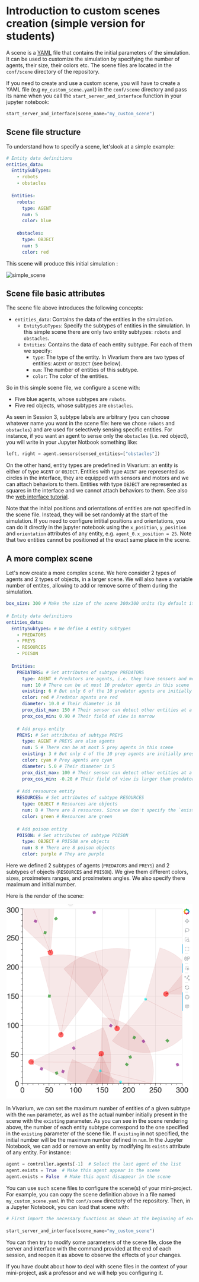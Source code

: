 # Introduction to custom scenes creation (simple version for students)

A scene is a [YAML](https://fr.wikipedia.org/wiki/YAML) file that contains the initial parameters of the simulation. It can be used to customize the simulation by specifying the number of agents, their size, their colors etc. The scene files are located in the `conf/scene` directory of the repository.

If you need to create and use a custom scene, you will have to create a YAML file (e.g ```my_custom_scene.yaml```) in the `conf/scene` directory and pass its name when you call the `start_server_and_interface` function in your jupyter notebook:

```python
start_server_and_interface(scene_name="my_custom_scene")
```

## Scene file structure

To understand how to specify a scene, let'slook at a simple example: 

```yaml
# Entity data definitions
entities_data:
  EntitySubTypes:
    - robots
    - obstacles

  Entities:
    robots:
      type: AGENT
      num: 5
      color: blue
      
    obstacles:
      type: OBJECT
      num: 5
      color: red
```

This scene will produce this initial simulation :

![simple_scene](../../images/simple_scene.png "Simple Scene")

## Scene file basic attributes

The scene file above introduces the following concepts:

- `entities_data`: Contains the data of the entities in the simulation.
    - `EntitySubTypes`: Specify the subtypes of entities in the simulation. In this simple scene there are only two entity subtypes: `robots` and `obstacles`.
    - `Entities`: Contains the data of each entity subtype. For each of them we specify: 
        - `type`: The type of the entity. In Vivarium there are two types of entities: `AGENT` or `OBJECT` (see below). 
        - `num`: The number of entities of this subtype.
        - `color`: The color of the entities.

So in this simple scene file, we configure a scene with:

- Five blue agents, whose subtypes are `robots`.
- Five red objects, whose subtypes are `obstacles`.

As seen in Session 3, subtype labels are arbitrary (you can choose whatever name you want in the scene file: here we chose `robots` and `obstacles`) and are used for selectively sensing specific entities. For instance, if you want an agent to sense only the `obstacles` (i.e. red object), you will write in your Jupyter Notbook something like:

```python
left, right = agent.sensors(sensed_entities=["obstacles"])
```

 On the other hand, entity types are predefined in Vivarium: an entity is either of type `AGENT` or `OBJECT`. Entities with type `AGENT` are represented as circles in the interface, they are equipped with sensors and motors and we can attach behaviors to them. Entities with type `OBJECT` are represented as squares in the interface and we cannot attach behaviors to them. See also the [web interface tutorial](https://github.com/flowersteam/vivarium/blob/main/notebooks/tutorials/web_interface_tutorial.md).

Note that the initial positions and orientations of entities are not specified in the scene file. Instead, they will be set randomly at the start of the simulation. If you need to configure intitial positions and orientations, you can do it directly in the jupyter notebook using the `x_position`, `y_position` and `orientation` attributes of any entity, e.g. `agent_0.x_position = 25`. Note that two entities cannot be positioned at the exact same place in the scene. 

## A more complex scene

Let's now create a more complex scene. We here consider 2 types of agents and 2 types of objects, in a larger scene. We will also have a variable number of entites, allowing to add or remove some of them during the simulation.

```yaml
box_size: 300 # Make the size of the scene 300x300 units (by default it was 100x100)

# Entity data definitions
entities_data:
  EntitySubTypes: # We define 4 entity subtypes 
    - PREDATORS
    - PREYS
    - RESOURCES
    - POISON

  Entities:
    PREDATORS: # Set attributes of subtype PREDATORS
      type: AGENT # Predators are agents, i.e. they have sensors and motors and we can attach behaviors to them
      num: 10 # There can be at most 10 predator agents in this scene
      existing: 6 # But only 6 of the 10 predator agents are initially present
      color: red # Predator agents are red
      diameter: 10.0 # Their diameter is 10
      prox_dist_max: 150 # Their sensor can detect other entities at a distance of 150 (i.e. half of the map size)
      prox_cos_min: 0.90 # Their field of view is narrow

    # Add preys entity
    PREYS: # Set attributes of subtype PREYS
      type: AGENT # PREYS are also agents
      num: 5 # There can be at most 5 prey agents in this scene
      existing: 3 # But only 4 of the 10 prey agents are initially present
      color: cyan # Prey agents are cyan
      diameter: 5.0 # Their diameter is 5
      prox_dist_max: 100 # Their sensor can detect other entities at a distance of 100 (i.e. less than the predator)
      prox_cos_min: -0.20 # Their field of view is larger than predator agents (see last section of Session 3)
    
    # Add ressource entity
    RESOURCES: # Set attributes of subtype RESOURCES
      type: OBJECT # Resources are objects
      num: 8 # There are 8 resources. Since we don't specify the `existing` parameter, the 8 resources will be initially present
      color: green # Resources are green

    # Add poison entity
    POISON: # Set attributes of subtype POISON
      type: OBJECT # POISON are objects
      num: 8 # There are 8 poison objects 
      color: purple # They are purple
``` 

Here we defined 2 subtypes of agents (`PREDATORS` and `PREYS`) and 2 subtypes of objects (`RESOURCES` and `POISON`). We give them different colors, sizes, proximeters ranges, and proximeters angles. We also specify there maximum and initial number. 

Here is the render of the scene:

![simple_scene](../../images/simple_scene_add_entities.png "Simple Scene")

In Vivarium, we can set the maximum number of entities of a given subtype with the `num` parameter, as well as the actual number initially present in the scene with the `existing` parameter. As you can see in the scene rendering above, the number of each entity subtype correspond to the one specified in the `existing` parameter of the scene file. If `existing` in not specified, the initial number will be the maximum number defined in `num`. In the Jupyter Notebook, we can add or remove an entity by modifying its `exists` attribute of any entity. For instance:

```python
agent = controller.agents[-1]  # Select the last agent of the list
agent.exists = True  # Make this agent appear in the scene
agent.exists = False  # Make this agent disappear in the scene
```

You can use such scene files to configure the scene(s) of your mini-project. For example, you can copy the scene definition above in a file named `my_custom_scene.yaml` in the `conf/scene` directory of the repository. Then, in a Jupyter Notebook, you can load that scene with:


```python
# First import the necessary functions as shown at the beginning of each session.

start_server_and_interface(scene_name="my_custom_scene")
```

You can then try to modify some parameters of the scene file, close the server and interface with the command provided at the end of each session, and reopen it as above to observe the effects of your changes. 

 If you have doubt about how to deal with scene files in the context of your mini-project, ask a professor and we will help you configuring it.